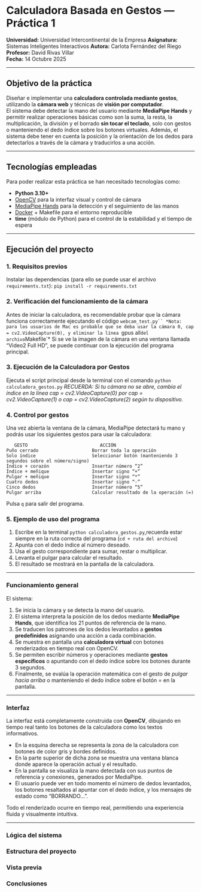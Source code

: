 # Calculadora Basada en Gestos — Práctica 1

**Universidad:** Universidad Intercontinental de la Empresa
**Asignatura:** Sistemas Inteligentes Interactivos
**Autora:** Carlota Fernández del Riego  
**Profesor:** David Rivas Villar  
**Fecha:** 14 Octubre 2025  

---

## Objetivo de la práctica

Diseñar e implementar una **calculadora controlada mediante gestos**, utilizando la **cámara web** y técnicas de **visión por computador**.  
El sistema debe detectar la mano del usuario mediante **MediaPipe Hands** y permitir realizar operaciones básicas como son la suma, la resta, la multiplicación, la división y el borrado **sin tocar el teclado**, solo con gestos o manteniendo el dedo índice sobre los botones virtuales. Además, el sistema debe tener en cuenta la posición y la orientación de los dedos para detectarlos a través de la cámara y traducirlos a una acción.


---

## Tecnologías empleadas

Para poder realizar esta práctica se han necesitado tecnologías como:

- **Python 3.10+**
- [OpenCV](https://opencv.org/) para la interfaz visual y control de cámara  
- [MediaPipe Hands](https://developers.google.com/mediapipe) para la detección y el seguimiento de las manos  
- [Docker](https://www.docker.com/) + Makefile para el entorno reproducible  
- **time** (módulo de Python) para el control de la estabilidad y el tiempo de espera  


---

## Ejecución del proyecto

### 1. Requisitos previos
Instalar las dependencias (para ello se puede usar el archivo `requirements.txt`): `pip install -r requirements.txt`

### 2. Verificación del funcionamiento de la cámara
Antes de iniciar la calculadora, es recomendable probar que la cámara funciona correctamente ejecutando el código `webcam_test.py``
    *Nota: para los usuarios de Mac es probable que se deba usar la cámara 0, cap = cv2.VideoCapture(0), y eliminar la línea `gpus all` del archivo `Makefile`*
Si se ve la imagen de la cámara en una ventana llamada “Video2 Full HD”, se puede continuar con la ejecución del programa principal.

### 3. Ejecución de la Calculadora por Gestos
Ejecuta el script principal desde la terminal con el comando `python calculadora_gestos.py`
    *RECUERDA: Si tu cámara no se abre, cambia el índice en la línea cap = cv2.VideoCapture(0) por cap = cv2.VideoCapture(1) o cap = cv2.VideoCapture(2) según tu dispositivo.*

### 4. Control por gestos
Una vez abierta la ventana de la cámara, MediaPipe detectará tu mano y podrás usar los siguientes gestos para usar la calculadora:

       GESTO                           ACCIÓN
    Puño cerrado	                Borrar toda la operación
    Solo índice	                    Seleccionar botón (manteniendo 3 segundos sobre el número/signo)
    Índice + corazón                Insertar número “2”
    Índice + meñique                Insertar signo “+”
    Pulgar + meñique                Insertar signo “*”
    Cuatro dedos                    Insertar signo “-”
    Cinco dedos	                    Insertar número “5”
    Pulgar arriba	                Calcular resultado de la operación (=)

Pulsa `q` para salir del programa.

### 5. Ejemplo de uso del programa
1. Escribe en la terminal `python calculadora_gestos.py`,recuerda estar siempre en la ruta correcta del programa (`cd + ruta del archivo`)
2. Apunta con el dedo índice al número deseado.
3. Usa el gesto correspondiente para sumar, restar o multiplicar.
4. Levanta el pulgar para calcular el resultado.
5. El resultado se mostrará en la pantalla de la calculadora.


---

### Funcionamiento general

El sistema:
1. Se inicia la cámara y se detecta la mano del usuario.
2. El sistema interpreta la posición de los dedos mediante **MediaPipe Hands**, que identifica los 21 puntos de referencia de la mano.
3. Se traducen los patrones de los dedos levantados a **gestos predefinidos** asignando una acción a cada combinación.
4. Se muestra en pantalla una **calculadora virtual** con botones renderizados en tiempo real con OpenCV.
5. Se permiten escribir números y operaciones mediante **gestos específicos** o apuntando con el dedo índice sobre los botones durante 3 segundos.
6. Finalmente, se evalúa la operación matemática con el gesto de *pulgar hacia arriba* o manteniendo el dedo índice sobre el botón = en la pantalla.


---

### Interfaz

La interfaz está completamente construida con **OpenCV**, dibujando en tiempo real tanto los botones de la calculadora como los textos informativos.
- En la esquina derecha se representa la zona de la calculadora con botones de color gris y bordes definidos.
- En la parte superior de dicha zona se muestra una ventana blanca donde aparece la operación actual y el resultado.
- En la pantalla se visualiza la mano detectada con sus puntos de referencia y conexiones, generados por MediaPipe.
- El usuario puede ver en todo momento el número de dedos levantados, los botones resaltados al apuntar con el dedo índice, y los mensajes de estado como “BORRANDO…”.

Todo el renderizado ocurre en tiempo real, permitiendo una experiencia fluida y visualmente intuitiva.


---

### Lógica del sistema

### Estructura del proyecto

### Vista previa

### Conclusiones
